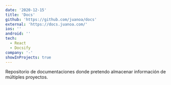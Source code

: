 ```yaml
---
date: '2020-12-15'
title: 'Docs'
github: 'https://github.com/juanoa/docs'
external: 'https://docs.juanoa.com/'
ios: ''
android: ''
tech:
  - React
  - Docsify
company: '-'
showInProjects: true
---
```


Repositorio de documentaciones donde pretendo almacenar información de múltiples proyectos.
